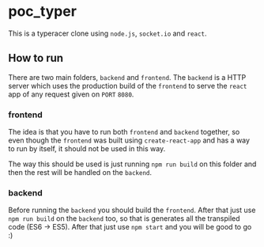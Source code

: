# poc_typer

This is a typeracer clone using `node.js`, `socket.io` and `react`.

## How to run

There are two main folders, `backend` and `frontend`. The `backend` is a HTTP server which uses the production build of the `frontend` to serve the `react` app of any request given on `PORT` `8080`.

### frontend

The idea is that you have to run both `frontend` and `backend` together, so even though the `frontend` was built using `create-react-app` and has a way to run by itself, it should not be used in this way.

The way this should be used is just running `npm run build` on this folder and then the rest will be handled on the `backend`.

### backend

Before running the `backend` you should build the `frontend`. After that just use `npm run build` on the `backend` too, so that is generates all the transpiled code (ES6 -> ES5). After that just use `npm start` and you will be good to go :)
